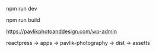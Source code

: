 npm run dev

npm run build

https://pavlikphotoanddesign.com/wp-admin

reactpress -> apps -> pavlik-photography -> dist -> assetts
